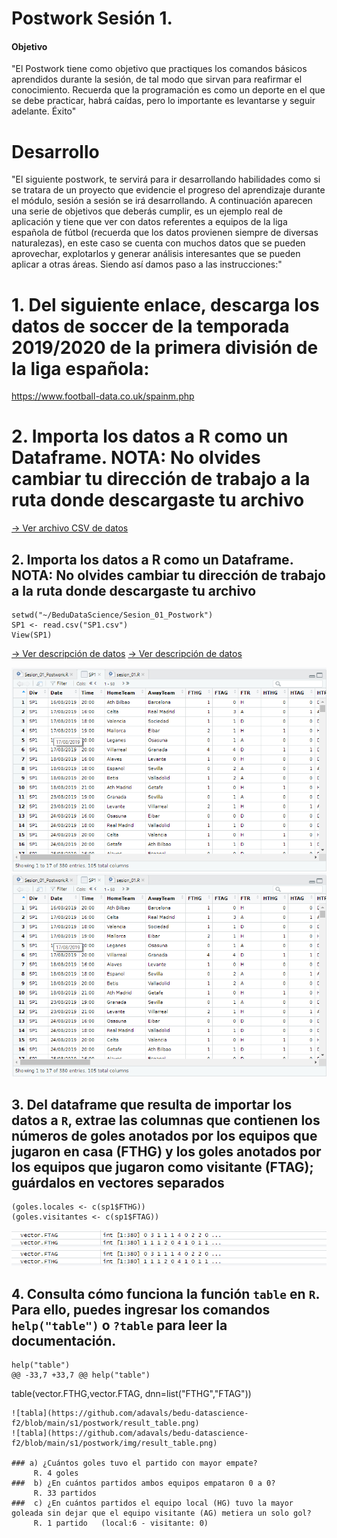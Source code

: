 # Postwork Sesión 1.

#### Objetivo

"El Postwork tiene como objetivo que practiques los comandos básicos aprendidos 
durante la sesión, de tal modo que sirvan para reafirmar el conocimiento. Recuerda 
que la programación es como un deporte en el que se debe practicar, habrá caídas, 
pero lo importante es levantarse y seguir adelante. Éxito"

# Desarrollo

"El siguiente postwork, te servirá para ir desarrollando habilidades como si se 
tratara de un proyecto que evidencie el progreso del aprendizaje durante el módulo, 
sesión a sesión se irá desarrollando.
A continuación aparecen una serie de objetivos que deberás cumplir, es un ejemplo 
real de aplicación y tiene que ver con datos referentes a equipos de la liga española 
de fútbol (recuerda que los datos provienen siempre de diversas naturalezas), en 
este caso se cuenta con muchos datos que se pueden aprovechar, explotarlos y generar 
análisis interesantes que se pueden aplicar a otras áreas. Siendo así damos paso a las instrucciones:" 

# 1. Del siguiente enlace, descarga los datos de soccer de la temporada 2019/2020 de la primera división de la liga española: 
https://www.football-data.co.uk/spainm.php

# 2. Importa los datos a R como un Dataframe. NOTA: No olvides cambiar tu dirección de trabajo a la ruta donde descargaste tu archivo



[-> Ver archivo CSV de datos](https://github.com/MarthaSoriano/BEDU-data-science-f2/main/SP1.csv)


## 2. Importa los datos a R como un Dataframe. NOTA: No olvides cambiar tu dirección de trabajo a la ruta donde descargaste tu archivo
```
setwd("~/BeduDataScience/Sesion_01_Postwork")
SP1 <- read.csv("SP1.csv")
View(SP1)
```
[-> Ver descripción de datos](https://github.com/adavals/bedu-datascience-f2/blob/main/s1/postwork/notes.txt)
[-> Ver descripción de datos](https://github.com/adavals/bedu-datascience-f2/blob/main/s1/postwork/dat/notes.txt)

![csv cargado](https://github.com/adavals/bedu-datascience-f2/blob/main/s1/postwork/loaded_csv.png)
![csv cargado](https://github.com/adavals/bedu-datascience-f2/blob/main/s1/postwork/img/loaded_csv.png)

## 3. Del dataframe que resulta de importar los datos a `R`, extrae las columnas que contienen los números de goles anotados por los equipos que jugaron en casa (FTHG) y los goles anotados por los equipos que jugaron como visitante (FTAG); guárdalos en vectores separados
```
(goles.locales <- c(sp1$FTHG))
(goles.visitantes <- c(sp1$FTAG))

```
![vectores](https://github.com/adavals/bedu-datascience-f2/blob/main/s1/postwork/vectors_FTAG_FTHG.png)
![vectores](https://github.com/adavals/bedu-datascience-f2/blob/main/s1/postwork/img/vectors_FTAG_FTHG.png)
## 4. Consulta cómo funciona la función `table` en `R`. Para ello, puedes ingresar los comandos `help("table")` o `?table` para leer la documentación.
```
help("table")
@@ -33,7 +33,7 @@ help("table")
```
table(vector.FTHG,vector.FTAG, dnn=list("FTHG","FTAG"))
```
![tabla](https://github.com/adavals/bedu-datascience-f2/blob/main/s1/postwork/result_table.png)
![tabla](https://github.com/adavals/bedu-datascience-f2/blob/main/s1/postwork/img/result_table.png)

### a) ¿Cuántos goles tuvo el partido con mayor empate?
     R. 4 goles  
###  b) ¿En cuántos partidos ambos equipos empataron 0 a 0?
     R. 33 partidos
###  c) ¿En cuántos partidos el equipo local (HG) tuvo la mayor goleada sin dejar que el equipo visitante (AG) metiera un solo gol?
     R. 1 partido   (local:6 - visitante: 0)
